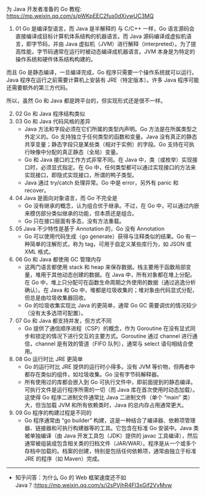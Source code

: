 为 Java 开发者准备的 Go 教程: <https://mp.weixin.qq.com/s/pWKpEEC2fus0dXivwUC3MQ>

1. 01 Go 是编译型语言，而 Java 是半解释的
与 C/C++ 一样，Go 语言源码会直接编译成目标计算机体系结构的机器语言。而 Java 源码编译成虚拟机语言，即字节码，并由 Java 虚拟机（JVM）进行解释（interpreted）。为了提高性能，字节码通常在运行时被动态编译成机器语言。JVM 本身是为特定的操作系统和硬件体系结构构建的。

而且 Go 是静态编译，一旦编译完成，Go 程序只需要一个操作系统就可以运行。Java 程序在运行之前需要计算机上安装有 JRE（特定版本）。许多 Java 程序可能还需要额外的第三方代码。

所以，虽然 Go 和 Java 都是跨平台的，但实现形式还是很不一样。

2. 02 Go 和 Java 程序结构类似
3. 03 Go 和 Java 代码风格的差异
    - Java 方法和字段必须在它们所属的类型内声明。Go 方法是在所属类型之外定义的。Go 支持独立于任何类型的函数和变量。Java 没有真正的静态共享变量；静态字段只是某些类（相对于实例）的字段。Go 支持在可执行映像中分配的真正静态（全局）变量。
    - Go 和 Java 接口的工作方式非常不同。在 Java 中，类（或枚举）实现接口时，必须显式指定。在 Go 中，任何类型都可以通过实现接口的方法来实现接口，即隐式实现接口，所谓的鸭子类型。
    - Java 通过 try/catch 处理异常。Go 中是 error，另外有 panic 和 recover。
 4. 04 Java 是面向对象语言，而 Go 不完全是
    - Go 没有继承的概念，认为组合优于继承。不过，在 Go 中，可以通过内嵌来模仿部分类似继承的功能，但本质还是组合。
    - Go 只在接口层面有多态，没有方法重载。
 5. 05 Java 不少特性是基于 Annotation 的，Go 没有 Annotation
    - Go 可以使用代码生成（go generate）获得与注释类似的结果。Go 有一种简单的注解形式，称为 tag，可用于自定义某些库行为，如 JSON 或 XML 格式。
 6. 06 Go 和 Java 都使用 GC 管理内存
    - 这两门语言都使用 stack 和 heap 来保存数据。栈主要用于函数局部变量，堆用于其他动态创建的数据。在 Java 中，所有对象都在堆上分配。在 Go 中，堆上只分配可在函数生命周期之外使用的数据（通过逃逸分析确认）。在 Java 和 Go 中，堆都是垃圾收集的；堆对象由代码显式分配，但总是由垃圾收集器回收。
    - Go 的垃圾收集实现比 Java 的更简单，通常 Go GC 需要调优的情况较少（没有太多选项可配置）。
 7. 07 Go 和 Java 都支持并发，但方式不同
    - Go 提供了通信顺序进程（CSP）的概念，作为 Goroutine 在没有显式同步和锁定的情况下进行交互的主要方式。Goroutine 通过 channel 进行通信，channel 是有效的管道（FIFO 队列），通常与 select 语句相结合使用。
8. 08 Go 运行时比 JRE 更简单
    - Go 的运行时比 JRE 提供的运行时小得多。没有 JVM 等价物，但两者中都存在类似的组件，如垃圾收集。Go 没有字节码解释器。
    - 所有使用过的库都会嵌入到 Go 可执行文件中，即前面提到的静态编译。可执行文件是运行程序所需的一切（而 Java 库在首次使用时动态加载）。这使得 Go 程序二进制文件通常比 Java 二进制文件（单个 “main” 类）大，但当加载 JVM 和所有依赖类时，Java 的总内存占用通常更大。
9. 09 Go 程序的构建过程是不同的
    - Go 程序通常由 “go builder” 构建，这是一种结合了编译器、依赖项管理器、链接器和可执行构建器等的工具。它包含在标准 Go 安装中。Java 类被单独编译（由 Java 开发工具包（JDK）提供的 javac 工具编译），然后通常被组装成包含相关类的归档文件（JAR/WAR）。程序是从一个或多个存档中加载的。档案的创建，特别是包括任何依赖项，通常由独立于标准 JRE 的程序（如 Maven）完成。    

---

+ 知乎问答：为什么 Go 的 Web 框架速度还不如 Java？:<https://mp.weixin.qq.com/s/i2sPVjhR4Fl3xGif2VyMvw>

